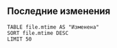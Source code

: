 
## Последние изменения
```dataview
TABLE file.mtime AS "Изменена"
SORT file.mtime DESC
LIMIT 50
```
